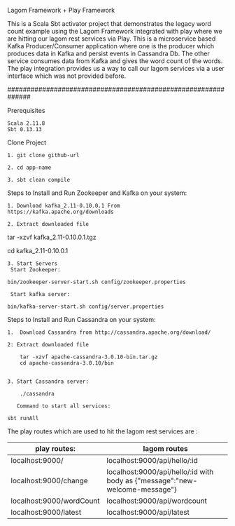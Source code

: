 Lagom Framework + Play Framework

This is a Scala Sbt activator project that demonstrates the legacy word count example using the Lagom Framework integrated with play where we are hitting our lagom rest services via Play.
This is a microservice based Kafka Producer/Consumer application where one is the producer which produces data in Kafka and persist events in Cassandra Db. The other service consumes data from Kafka and gives the word count of the words.
The play integration provides us a way to call our lagom services via a user interface which was not provided before.


##############################################################

Prerequisites

    Scala 2.11.8
    Sbt 0.13.13


Clone Project

    1. git clone github-url

    2. cd app-name

    3. sbt clean compile


Steps to Install and Run Zookeeper and Kafka on your system:

    1. Download kafka_2.11-0.10.0.1 From https://kafka.apache.org/downloads

    2. Extract downloaded file

tar -xzvf kafka_2.11-0.10.0.1.tgz

cd kafka_2.11-0.10.0.1

    3. Start Servers
     Start Zookeeper:

    bin/zookeeper-server-start.sh config/zookeeper.properties

     Start kafka server:

    bin/kafka-server-start.sh config/server.properties

Steps to Install and Run Cassandra on your system:

    1.  Download Cassandra from http://cassandra.apache.org/download/
    
    2: Extract downloaded file

        tar -xzvf apache-cassandra-3.0.10-bin.tar.gz
        cd apache-cassandra-3.0.10/bin


    3. Start Cassandra server:

        ./cassandra

       Command to start all services:

    sbt runAll

The play routes which are used to hit the lagom rest services are :

|play routes:                      |                 lagom routes                                                    |
-----------------------------------|---------------------------------------------------------------------------------|
|localhost:9000/			       |    localhost:9000/api/hello/:id                                                 | 
|localhost:9000/change		       |    localhost:9000/api/hello/:id with body as {"message":"new-welcome-message"}  |
|localhost:9000/wordCount	       |    localhost:9000/api/wordcount                                                 |
|localhost:9000/latest		       |    localhost:9000/api/latest                                                    |     
